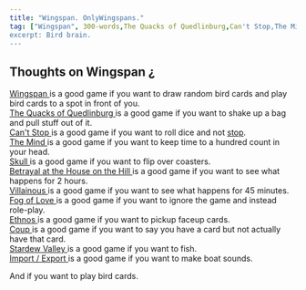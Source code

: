 ```yaml
---
title: "Wingspan. OnlyWingspans."
tag: ["Wingspan", 300-words,The Quacks of Quedlinburg,Can't Stop,The Mind, Skull,Betrayal at the House on the Hill]
excerpt: Bird brain. 
---
```


## Thoughts on Wingspan <a href="{{ site.baseurl }}/300words/secret/">¿</a>
<div class="secret">
<a href="{{ site.baseurl }}/300words/wingspan_secret"> Wingspan </a> is a good game if you want to draw random bird cards and play bird cards to a spot in front of you.  
<br>
<a href="{{ site.baseurl }}/300words/5CB5C934B2B8EB4732B1DE0FCFB99B53"> The Quacks of Quedlinburg </a> is a good game if you want to shake up a bag and pull stuff out of it.  
<br>
<a href="{{ site.baseurl }}/300words/7c1ada9bf78ca79da6a7b3018581aab9"> Can't Stop </a> is a good game if you want to roll dice and not <a href="https://www.youtube.com/watch?v=2k0SmqbBIpQ"> stop</a>.  
<br>
<a href="{{ site.baseurl }}/300words/134c541616b911186547774f6df7bbcd"> The Mind </a> is a good game if you want to keep time to a hundred count in your head.  
<br>
<a href="{{ site.baseurl }}/300words/c59a448ea61efdadc71df3bc7ebe6774"> Skull </a> is a good game if you want to flip over coasters. 
<br> 
<a href="{{ site.baseurl }}/300words/0f48e234c6d98a246f70d06e7e7ec60d"> Betrayal at the House on the Hill </a> is a good game if you want to see what happens for 2 hours. 
<br> 
<a href=""> Villainous </a> is a good game if you want to see what happens for 45 minutes.  
<br>
<a href=""> Fog of Love </a> is a good game if you want to ignore the game and instead role-play.  
<br>
<a href=""> Ethnos </a> is a good game if you want to pickup faceup cards. 
<br> 
<a href=""> Coup </a> is a good game if you want to say you have a card but not actually have that card.  
<br>
<a href=""> Stardew Valley </a> is a good game if you want to fish.  
<br>
<a href=""> Import / Export </a> is a good game if you want to make boat sounds.  
<br>

And if you want to play bird cards.

</div>